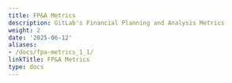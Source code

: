 ```yaml
---
title: FP&A Metrics
description: GitLab's Financial Planning and Analysis Metrics
weight: 2
date: '2025-06-12'
aliases:
- /docs/fpa-metrics_1_1/
linkTitle: FP&A Metrics
type: docs
---
```


